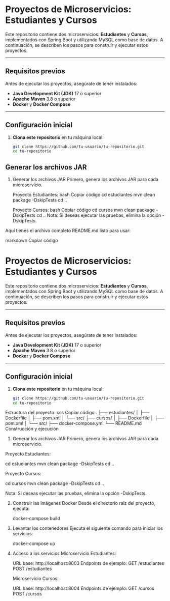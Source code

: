 # Proyectos de Microservicios: Estudiantes y Cursos

Este repositorio contiene dos microservicios: **Estudiantes** y **Cursos**, implementados con Spring Boot y utilizando MySQL como base de datos. A continuación, se describen los pasos para construir y ejecutar estos proyectos.

---

## Requisitos previos

Antes de ejecutar los proyectos, asegúrate de tener instalados:

- **Java Development Kit (JDK)** 17 o superior
- **Apache Maven** 3.8 o superior
- **Docker** y **Docker Compose**

---

## Configuración inicial

1. **Clona este repositorio** en tu máquina local:
   ```bash
   git clone https://github.com/tu-usuario/tu-repositorio.git
   cd tu-repositorio


## Generar los archivos JAR

1. Generar los archivos JAR
Primero, genera los archivos JAR para cada microservicio.

    Proyecto Estudiantes:
    bash
    Copiar código
    cd estudiantes
    mvn clean package -DskipTests
    cd ..


    Proyecto Cursos:
    bash
    Copiar código
    cd cursos
    mvn clean package -DskipTests
    cd ..
    Nota: Si deseas ejecutar las pruebas, elimina la opción -DskipTests.



Aquí tienes el archivo completo README.md listo para usar:

markdown
Copiar código
# Proyectos de Microservicios: Estudiantes y Cursos

Este repositorio contiene dos microservicios: **Estudiantes** y **Cursos**, implementados con Spring Boot y utilizando MySQL como base de datos. A continuación, se describen los pasos para construir y ejecutar estos proyectos.

---

## Requisitos previos

Antes de ejecutar los proyectos, asegúrate de tener instalados:

- **Java Development Kit (JDK)** 17 o superior
- **Apache Maven** 3.8 o superior
- **Docker** y **Docker Compose**

---

## Configuración inicial

1. **Clona este repositorio** en tu máquina local:
   ```bash
   git clone https://github.com/tu-usuario/tu-repositorio.git
   cd tu-repositorio
Estructura del proyecto:
css
Copiar código
.
├── estudiantes/
│   ├── Dockerfile
│   ├── pom.xml
│   └── src/
├── cursos/
│   ├── Dockerfile
│   ├── pom.xml
│   └── src/
├── docker-compose.yml
└── README.md
Construcción y ejecución
1. Generar los archivos JAR
Primero, genera los archivos JAR para cada microservicio.

Proyecto Estudiantes:


cd estudiantes
mvn clean package -DskipTests
cd ..


Proyecto Cursos:

cd cursos
mvn clean package -DskipTests
cd ..

Nota: Si deseas ejecutar las pruebas, elimina la opción -DskipTests.


2. Construir las imágenes Docker
Desde el directorio raíz del proyecto, ejecuta:

    docker-compose build


3. Levantar los contenedores
Ejecuta el siguiente comando para iniciar los servicios:

    docker-compose up


5. Acceso a los servicios
    Microservicio Estudiantes:

    URL base: http://localhost:8003
    Endpoints de ejemplo:
    GET /estudiantes
    POST /estudiantes

    Microservicio Cursos:

    URL base: http://localhost:8004
    Endpoints de ejemplo:
    GET /cursos
    POST /cursos
